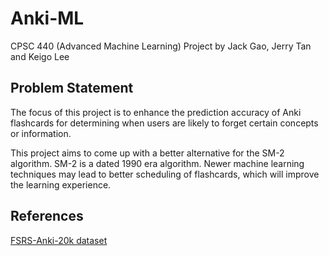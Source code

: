 # Anki-ML
CPSC 440 (Advanced Machine Learning) Project by Jack Gao, Jerry Tan and Keigo Lee

## Problem Statement

The focus of this project is to enhance the prediction accuracy of Anki flashcards for determining when users are likely to forget certain concepts or information.

This project aims to come up with a better alternative for the SM-2 algorithm. SM-2 is a dated 1990 era algorithm. Newer machine learning techniques may lead to better scheduling of flashcards, which will improve the learning experience.

## References
[FSRS-Anki-20k dataset](https://huggingface.co/datasets/open-spaced-repetition/FSRS-Anki-20k)


